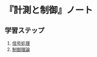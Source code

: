 # 『計測と制御』ノート


## 学習ステップ

1. [信号処理](./_/chapters/signal_processing.md)
1. [制御理論](./_/chapters/control_theory.md)
